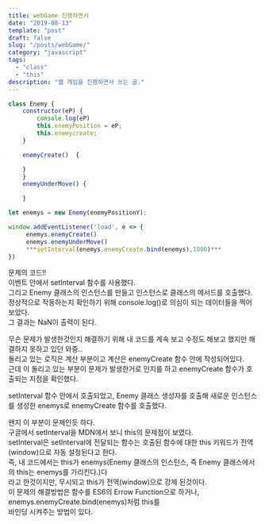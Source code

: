 ```yaml
---
title: webGame 진행하면서
date: "2019-08-13"
template: "post"
draft: false
slug: "/posts/webGame/"
category: "javascript"
tags:
  - "class"
  - "this"
description: "웹 게임을 진행하면서 쓰는 글."
---
```


```js
class Enemy {
    constructor(eP) {
        console.log(eP)
        this.enemyPosition = eP;
        this.enemycreate;
    }

    enemyCreate()  {

    }
    }
    enemyUnderMove() {

    }

let enemys = new Enemy(enemyPositionY);

window.addEventListener('load', e => {
     enemys.enemyCreate()
     enemys.enemyUnderMove()
     ***setInterval(enemys.enemyCreate.bind(enemys),1000)***
})
```

문제의 코드!!  
이벤트 안에서 setInterval 함수를 사용했다.  
그리고 Enemy 클래스의 인스턴스를 만들고 인스턴스로 클래스의 메서드를 호출했다.  
정상적으로 작동하는지 확인하기 위해 console.log()로 의심이 되는 데이터들을 찍어보았다.  
그 결과는 NaN이 출력이 된다.

무슨 문제가 발생한것인지 해결하기 위해 내 코드를 계속 보고 수정도 해보고 했지만 해결하지 못하고 있던 와중..  
돌리고 있는 로직은 계산 부분이고 계산은 enemyCreate 함수 안에 작성되어있다.  
근데 이 돌리고 있는 부분이 문제가 발생한거로 인지를 하고 enemyCreate 함수가 호출되는 지점을 확인했다.

setInterval 함수 안에서 호출되었고, Enemy 클래스 생성자를 호출해 새로운 인스턴스를 생성한 enemys로 enemyCreate 함수를 호출했다.

왠지 이 부분이 문제인듯 하다.  
구글에서 setInterval을 MDN에서 보니 this의 문제점이 보였다.  
setInterval은 setInterval에 전달되는 함수는 호출된 함수에 대한 this 키워드가 전역(window)으로 자동 설정된다고 한다.  
즉, 내 코드에서는 this가 enemys(Enemy 클래스의 인스턴스, 즉 Enemy 클래스에서의 this는 enemys를 가리킨다.)다  
라고 한것이지만, 무시되고 this가 전역(window)으로 강제 된것이다.  
이 문제의 해결방법은 함수를 ES6의 Errow Function으로 하거나, enemys.enemyCreate.bind(enemys)처럼 this를  
바인딩 시켜주는 방법이 있다.
